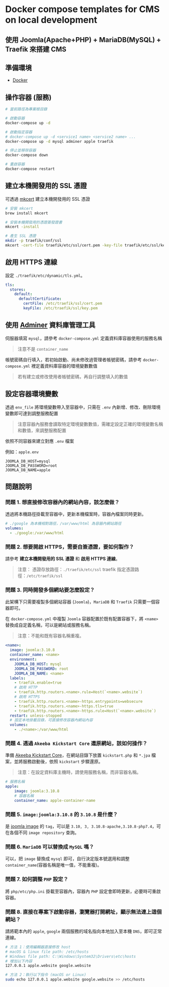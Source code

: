 # Docker compose templates for CMS on local development

## 使用 Joomla(Apache+PHP) + MariaDB(MySQL) + Traefik 來搭建 CMS

## 準備環境

- [Docker](https://docs.docker.com/engine/install/)

## 操作容器 (服務)

```sh
# 當前路徑為專案根目錄

# 啟動容器
docker-compose up -d

# 啟動指定容器
# docker-compose up -d <service1 name> <service2 name> ...
docker-compose up -d mysql adminer apple traefik

# 停止並移除容器
docker-compose down

# 重啟容器
docker-compose restart
```

## 建立本機開發用的 SSL 憑證

可透過 [mkcert](https://github.com/FiloSottile/mkcert) 建立本機開發用的 SSL 憑證

```sh
# 安裝 mkcert
brew install mkcert

# 安裝本機開發用的憑證簽發證書
mkcert -install

# 產生 SSL 憑證
mkdir -p traefik/conf/ssl
mkcert -cert-file traefik/etc/ssl/cert.pem -key-file traefik/etc/ssl/key.pem '*.website'
```

## 啟用 HTTPS 連線

設定 `./traefik/etc/dynamic/tls.yml`。

```yaml
tls:
  stores:
    default:
      defaultCertificate:
        certFile: /etc/traefik/ssl/cert.pem
        keyFile: /etc/traefik/ssl/key.pem
```

## 使用 [Adminer](https://www.adminer.org/) 資料庫管理工具

伺服器填寫 `mysql`，請參考 `docker-compose.yml` 定義資料庫容器使用的服務名稱
> 注意不是 `container_name`

帳號密碼自行填入，若初始啟動、尚未修改過管理者帳號密碼，請參考 `docker-compose.yml` 裡定義資料庫容器的環境變數數值

> 若有建立或修改使用者帳號密碼，再自行調整填入的數值

## 設定容器環境變數

透過 `env_file` 將環境變數帶入至容器中，只需在 `.env` 內新增、修改、刪除環境變數即可達到調整服務配置
> 注意容器內服務會讀取特定環境變數數值，需確定設定正確的環境變數名稱和數值，來調整服務配置

依照不同容器來建立對應 `.env` 檔案

例如：`apple.env`

```.env
JOOMLA_DB_HOST=mysql
JOOMLA_DB_PASSWORD=root
JOOMLA_DB_NAME=apple
```

## 問題說明

### 問題 1. 想直接修改容器內的網站內容，該怎麼做？

透過將本機路徑掛載至容器中，更新本機檔案時，容器內檔案同時更新。

```yaml
# ./google 為本機相對路徑，/var/www/html 為容器內網站路徑
volumes:
  - ./google:/var/www/html
```

### 問題 2. 想要開啟 HTTPS，需要自簽憑證，要如何製作？

請參考 **建立本機開發用的 SSL 憑證** 和 **啟用 HTTPS 連線**。
> 注意：
> 憑證存放路徑：`./traefik/etc/ssl`
> traefik 指定憑證路徑：`/etc/traefik/ssl`

### 問題 3. 同時開發多個網站要怎麼設定？

此架構下只需要複製多個網站容器 (`Joomla`)，`MariaDB` 和 `Traefik` 只需要一個容器即可。

在 `docker-compose.yml` 中複製 `Joomla` 容器配置於既有配置容器下，將 `<name>` 替換成自定義名稱，可以是網站或服務名稱。
> 注意：不能和既有容器名稱重複。

```yaml
<name>:
  image: joomla:3.10.8
  container_name: <name>
  environment:
    JOOMLA_DB_HOST: mysql
    JOOMLA_DB_PASSWORD: root
    JOOMLA_DB_NAME: <name>
  labels:
    - traefik.enable=true
    # 啟用 HTTP
    - traefik.http.routers.<name>.rule=Host(`<name>.website`)
    # 啟用 HTTPS
    - traefik.http.routers.<name>-https.entrypoints=websecure
    - traefik.http.routers.<name>-https.tls=true
    - traefik.http.routers.<name>-https.rule=Host(`<name>.website`)
  restart: unless-stopped
  # 設定本地掛載目錄，可直接修改容器內網站內容
  volumes:
    - ./<name>:/var/www/html
```

### 問題 4. 透過 `Akeeba Kickstart Core` 還原網站，該如何操作？

準備 [Akeeba Kickstart Core](https://www.akeeba.com/products/akeeba-kickstart.html)，在網站目錄下放置 `kickstart.php` 和 `*.jpa` 檔案，並將服務啟動後，依照 `kickstart` 步驟還原。
> 注意：在設定資料庫主機時，請使用服務名稱，而非容器名稱。

```yaml
# 服務名稱
apple:
    image: joomla:3.10.8
    # 容器名稱
    container_name: apple-container-name
```

### 問題 5. `image:joomla:3.10.8` 的 `3.10.8` 是什麼？

是 [joomla image](https://hub.docker.com/_/joomla) 的 `tag`，可以是 `3.10, 3, 3.10.8-apache,3.10.8-php7.4`，可在各個不同 `image repository` 查詢。

### 問題 6. `MariaDB` 可以替換成 `MySQL` 嗎？

可以，把 `image` 替換成 `mysql` 即可，自行決定版本號選用和調整`container_name`(容器名稱是唯一值，不能重複)。

### 問題 7. 如何調整 `PHP` 設定？

將 `php/etc/php.ini` 掛載至容器內，容器內 `PHP` 設定會即時更新，必要時可重啟容器。

### 問題 8. 直接在專案下啟動容器，瀏覽器打開網址，顯示無法連上這個網站？

請將範本內的 `apple`, `google` 兩個服務的域名指向本地加入至本機 `DNS`，即可正常連線。

```sh
# 方法 1：使用編輯器直接修改 host
# macOS & linux file path: /etc/hosts
# Windows file path: C:\Windows\System32\Drivers\etc\hosts
# 增加以下內容
127.0.0.1 apple.website google.website

# 方法 2：執行以下指令 (macOS or Linux)
sudo echo 127.0.0.1 apple.website google.website >> /etc/hosts
```
